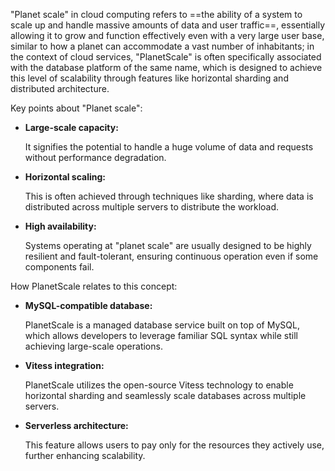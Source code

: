 
"Planet scale" in cloud computing refers to ==the ability of a system to scale up and handle massive amounts of data and user traffic==, essentially allowing it to grow and function effectively even with a very large user base, similar to how a planet can accommodate a vast number of inhabitants; in the context of cloud services, "PlanetScale" is often specifically associated with the database platform of the same name, which is designed to achieve this level of scalability through features like horizontal sharding and distributed architecture.

Key points about "Planet scale":

- **Large-scale capacity:**
    
    It signifies the potential to handle a huge volume of data and requests without performance degradation. 
    
- **Horizontal scaling:**
    
    This is often achieved through techniques like sharding, where data is distributed across multiple servers to distribute the workload. 
    
- **High availability:**
    
    Systems operating at "planet scale" are usually designed to be highly resilient and fault-tolerant, ensuring continuous operation even if some components fail. 
    

How PlanetScale relates to this concept:

- **MySQL-compatible database:**
    
    PlanetScale is a managed database service built on top of MySQL, which allows developers to leverage familiar SQL syntax while still achieving large-scale operations. 
    
- **Vitess integration:**
    
    PlanetScale utilizes the open-source Vitess technology to enable horizontal sharding and seamlessly scale databases across multiple servers. 
    
- **Serverless architecture:**
    
    This feature allows users to pay only for the resources they actively use, further enhancing scalability.